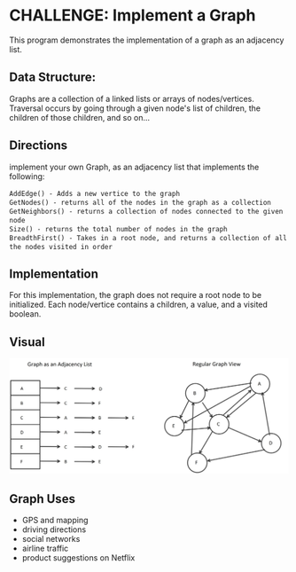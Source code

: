 # CHALLENGE: Implement a Graph 
This program demonstrates the implementation of a graph as an adjacency list.

## Data Structure:	
Graphs are a collection of a linked lists or arrays of nodes/vertices. Traversal occurs by
going through a given node's list of children, the children of those children, and so on...

## Directions
implement your own Graph, as an adjacency list that implements the following:

    AddEdge() - Adds a new vertice to the graph
    GetNodes() - returns all of the nodes in the graph as a collection
    GetNeighbors() - returns a collection of nodes connected to the given node
    Size() - returns the total number of nodes in the graph
    BreadthFirst() - Takes in a root node, and returns a collection of all the nodes visited in order

## Implementation
For this implementation, the graph does not require a root node to be initialized. 
Each node/vertice contains a children, a value, and a visited boolean. 

## Visual
![Graph Image](Graph-SS1.jpg "Stack")


## Graph Uses
- GPS and mapping
- driving directions
- social networks
- airline traffic
- product suggestions on Netflix


